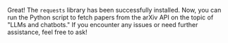 Great! The `requests` library has been successfully installed. Now, you can run the Python script to fetch papers from the arXiv API on the topic of "LLMs and chatbots." If you encounter any issues or need further assistance, feel free to ask!